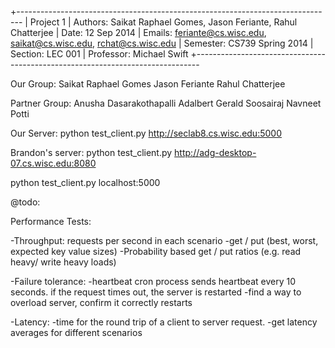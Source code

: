 +-------------------------------------------------------------------------------
| Project 1
| Authors: Saikat Raphael Gomes, Jason Feriante, Rahul Chatterjee
| Date: 12 Sep 2014
| Emails: feriante@cs.wisc.edu, saikat@cs.wisc.edu, rchat@cs.wisc.edu
| Semester: CS739 Spring 2014
| Section: LEC 001
| Professor: Michael Swift
+-------------------------------------------------------------------------------

Our Group:
Saikat Raphael Gomes
Jason Feriante
Rahul Chatterjee

Partner Group:
Anusha Dasarakothapalli
Adalbert Gerald Soosairaj
Navneet Potti


Our Server:
python test_client.py http://seclab8.cs.wisc.edu:5000

Brandon's server:
python test_client.py http://adg-desktop-07.cs.wisc.edu:8080

python test_client.py localhost:5000

@todo:

Performance Tests:

-Throughput: requests per second in each scenario
  -get / put (best, worst, expected key value sizes)
  -Probability based get / put ratios (e.g. read heavy/ write heavy loads)

-Failure tolerance: 
  -heartbeat cron process sends heartbeat every 10 seconds. if the request
  times out, the server is restarted
  -find a way to overload server, confirm it correctly restarts

-Latency:
  -time for the round trip of a client to server request.
  -get latency averages for different scenarios
